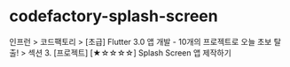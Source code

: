 # codefactory-splash-screen

인프런 > 코드팩토리 > [초급] Flutter 3.0 앱 개발 - 10개의 프로젝트로 오늘 초보 탈출! > 섹션 3. [프로젝트] [★☆☆☆☆] Splash Screen 앱 제작하기
